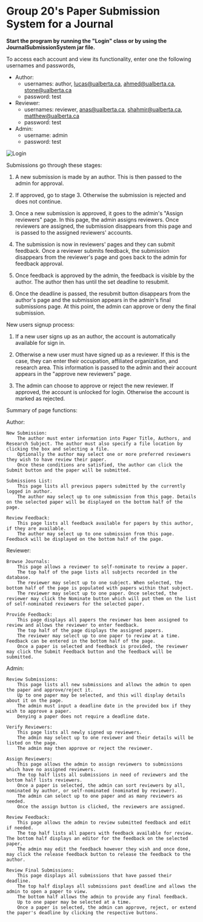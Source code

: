 # Group 20's Paper Submission System for a Journal

**Start the program by running the "Login" class or by using the JournalSubmissionSystem jar file.**

To access each account and view its functionality, enter one the following usernames and passwords,

  - Author:
    - usernames: author, lucas@ualberta.ca, ahmed@ualberta.ca, stone@ualberta.ca
    - password: test
  - Reviewer:
    - usernames: reviewer, anas@ualberta.ca, shahmir@ualberta.ca, matthew@ualberta.ca
    - password: test
  - Admin:
    - username: admin
    - password: test

![Login](https://user-images.githubusercontent.com/40903042/54840131-e35cf600-4c91-11e9-8f37-a2da3f71671c.jpg)


Submissions go through these stages:

1. A new submission is made by an author. This is then passed to the admin for approval.

2. If approved, go to stage 3. Otherwise the submission is rejected and does not continue.

3. Once a new submission is approved, it goes to the admin's "Assign reviewers" page. In this page, the admin assigns reviewers. 
Once reviewers are assigned, the submission disappears from this page and is passed to the assigned reviewers' accounts.

4. The submission is now in reviewers' pages and they can submit feedback. Once a reviewer submits feedback, the submission disappears from 
the reviewer's page and goes back to the admin for feedback approval.

5. Once feedback is approved by the admin, the feedback is visible by the author. The author then has until the set deadline to resubmit.

6. Once the deadline is passed, the resubmit button disappears from the author's page and the submission appears in the admin's final submissions page. 
At this point, the admin can approve or deny the final submission.



New users signup process:

1. If a new user signs up as an author, the account is automatically available for sign in. 

2. Otherwise a new user must have signed up as a reviewer. If this is the case, they can enter their occupation, affiliated organization, and research area.
This information is passed to the admin and their account appears in the "approve new reviewers" page.

3. The admin can choose to approve or reject the new reviewer. If approved, the account is unlocked for login. Otherwise the account is marked as rejected.



Summary of page functions:

Author:

	New Submission:
		The author must enter information into Paper Title, Authors, and Research Subject. The author must also specify a file location by clicking the box and selecting a file.
		Optionally the author may select one or more preferred reviewers they wish to have review their paper. 
		Once these conditions are satisfied, the author can click the Submit button and the paper will be submitted.
		
	Submissions List:
		This page lists all previous papers submitted by the currently logged in author. 
		The author may select up to one submission from this page. Details on the selected paper will be displayed on the bottom half of the page.
		
	Review Feedback:
		This page lists all feedback available for papers by this author, if they are available. 
		The author may select up to one submission from this page. Feedback will be displayed on the bottom half of the page.
		

Reviewer:

	Browse Journals:
		This page allows a reviewer to self-nominate to review a paper. 
		The top half of the page lists all subjects recorded in the database. 
		The reviewer may select up to one subject. When selected, the bottom half of the page is populated with papers within that subject.
		The reviewer may select up to one paper. Once selected, the reviewer may click the Nominate button which will put them on the list of self-nominated reviewers for the selected paper.
		
	Provide Feedback:
		This page displays all papers the reviewer has been assigned to review and allows the reviewer to enter feedback.
		The top half of the page displays the assigned papers.
		The reviewer may select up to one paper to review at a time. Feedback can be entered in the bottom half of the page.
		Once a paper is selected and feedback is provided, the reviewer may click the Submit Feedback button and the feedback will be submitted.
		

Admin:
	
	Review Submissions:
		This page lists all new submissions and allows the admin to open the paper and approve/reject it.
		Up to one paper may be selected, and this will display details about it on the page. 
		The admin must input a deadline date in the provided box if they wish to approve a paper.
		Denying a paper does not require a deadline date.
		
	Verify Reviewers:
		This page lists all newly signed up reviewers. 
		The admin may select up to one reviewer and their details will be listed on the page.
		The admin may then approve or reject the reviewer.
		
	Assign Reviewers:
		This page allows the admin to assign reviewers to submissions which have no assigned reviewers.
		The top half lists all submissions in need of reviewers and the bottom half lists reviewers.
		Once a paper is selected, the admin can sort reviewers by all, nominated by author, or self-nominated (nominated by reviewer).
		The admin can select up to one paper and as many reviewers as needed. 
		Once the assign button is clicked, the reviewers are assigned.
		
	Review Feedback:
		This page allows the admin to review submitted feedback and edit if needed. 
		The top half lists all papers with feedback available for review. The bottom half displays an editor for the feedback on the selected paper.
		The admin may edit the feedback however they wish and once done, may click the release feedback button to release the feedback to the author.
		
	Review Final Submissions:
		This page displays all submissions that have passed their deadline.
		The top half displays all submissions past deadline and allows the admin to open a paper to view.
		The bottom half allows the admin to provide any final feedback. 
		Up to one paper may be selected at a time. 
		Once a paper is selected, the admin can approve, reject, or extend the paper's deadline by clicking the respective buttons.
		
		
		
		
		
		

